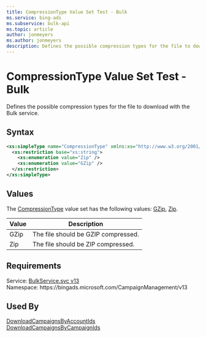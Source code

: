 ```yaml
---
title: CompressionType Value Set Test - Bulk
ms.service: bing-ads
ms.subservice: bulk-api
ms.topic: article
author: jonmeyers
ms.author: jonmeyers
description: Defines the possible compression types for the file to download with the Bulk service.(test)
---
```

# CompressionType Value Set Test - Bulk
Defines the possible compression types for the file to download with the Bulk service.

## Syntax
```xml
<xs:simpleType name="CompressionType" xmlns:xs="http://www.w3.org/2001/XMLSchema">
  <xs:restriction base="xs:string">
    <xs:enumeration value="Zip" />
    <xs:enumeration value="GZip" />
  </xs:restriction>
</xs:simpleType>
```

## <a name="values"></a>Values

The [CompressionType](compressiontype.md) value set has the following values: [GZip](#gzip), [Zip](#zip).

|Value|Description|
|-----------|---------------|
|<a name="gzip"></a>GZip|The file should be GZIP compressed.|
|<a name="zip"></a>Zip|The file should be ZIP compressed.|

## Requirements
Service: [BulkService.svc v13](https://bulk.api.bingads.microsoft.com/Api/Advertiser/CampaignManagement/v13/BulkService.svc)  
Namespace: https\://bingads.microsoft.com/CampaignManagement/v13  

## Used By
[DownloadCampaignsByAccountIds](downloadcampaignsbyaccountids.md)  
[DownloadCampaignsByCampaignIds](downloadcampaignsbycampaignids.md)  
